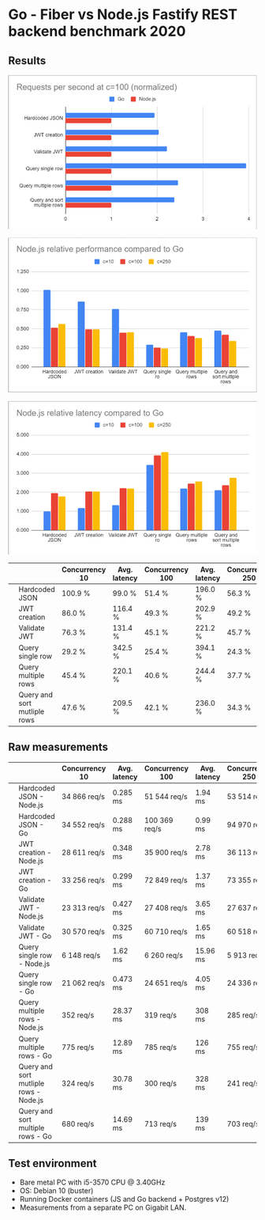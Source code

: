 # Go - Fiber vs Node.js Fastify REST backend benchmark 2020

## Results

![Requests per second at concurrency = 100](images/rps.png)

![Node.js relative performance compared to Go](images/rps_node.png)

![Node.js relative latency compared to Go](images/latency_node.png)


|   |                              | Concurrency 10 | Avg. latency | Concurrency 100 | Avg. latency | Concurrency 250 | Avg. latency |
|---|------------------------------|----------------|--------------|-----------------|--------------|-----------------|--------------|
|   | Hardcoded JSON               | 100.9 %        | 99.0 %       | 51.4 %          | 196.0 %      | 56.3 %          | 177.6 %      |
|   | JWT creation                 | 86.0 %         | 116.4 %      | 49.3 %          | 202.9 %      | 49.2 %          | 202.9 %      |
|   | Validate JWT                 | 76.3 %         | 131.4 %      | 45.1 %          | 221.2 %      | 45.7 %          | 218.9 %      |
|   | Query single row             | 29.2 %         | 342.5 %      | 25.4 %          | 394.1 %      | 24.3 %          | 411.0 %      |
|   | Query multiple rows          | 45.4 %         | 220.1 %      | 40.6 %          | 244.4 %      | 37.7 %          | 255.7 %      |
|   | Query and sort mutliple rows | 47.6 %         | 209.5 %      | 42.1 %          | 236.0 %      | 34.3 %          | 275.1 %      |


## Raw measurements

|   |                                        | Concurrency 10 | Avg. latency | Concurrency 100 | Avg. latency | Concurrency 250 | Avg. latency |
|---|----------------------------------------|----------------|--------------|-----------------|--------------|-----------------|--------------|
|   | Hardcoded JSON - Node.js               | 34 866 req/s   | 0.285 ms     | 51 544 req/s    | 1.94 ms      | 53 514 req/s    | 4.67 ms      |
|   | Hardcoded JSON - Go                    | 34 552 req/s   | 0.288 ms     | 100 369 req/s   | 0.99 ms      | 94 970 req/s    | 2.63 ms      |
|   | JWT creation - Node.js                 | 28 611 req/s   | 0.348 ms     | 35 900 req/s    | 2.78 ms      | 36 113 req/s    | 6.92 ms      |
|   | JWT creation - Go                      | 33 256 req/s   | 0.299 ms     | 72 849 req/s    | 1.37 ms      | 73 355 req/s    | 3.41 ms      |
|   | Validate JWT - Node.js                 | 23 313 req/s   | 0.427 ms     | 27 408 req/s    | 3.65 ms      | 27 637 req/s    | 9.04 ms      |
|   | Validate JWT - Go                      | 30 570 req/s   | 0.325 ms     | 60 710 req/s    | 1.65 ms      | 60 518 req/s    | 4.13 ms      |
|   | Query single row - Node.js             |  6 148 req/s   | 1.62  ms     |  6 260 req/s    | 15.96 ms     |  5 913 req/s    | 42.21 ms     |
|   | Query single row - Go                  | 21 062 req/s   | 0.473 ms     | 24 651 req/s    | 4.05 ms      | 24 336 req/s    | 10.27 ms     |
|   | Query multiple rows - Node.js          |    352 req/s   | 28.37 ms     |    319 req/s    | 308 ms       |    285 req/s    | 836 ms       |
|   | Query multiple rows - Go               |    775 req/s   | 12.89 ms     |    785 req/s    | 126 ms       |    755 req/s    | 327 ms       |
|   | Query and sort mutliple rows - Node.js |    324 req/s   | 30.78 ms     |    300 req/s    | 328 ms       |    241 req/s    | 960 ms       |
|   | Query and sort multiple rows - Go      |    680 req/s   | 14.69 ms     |    713 req/s    | 139 ms       |    703 req/s    | 349 ms       |


## Test environment

- Bare metal PC with i5-3570 CPU @ 3.40GHz
- OS: Debian 10 (buster)
- Running Docker containers (JS and Go backend + Postgres v12)
- Measurements from a separate PC on Gigabit LAN.


